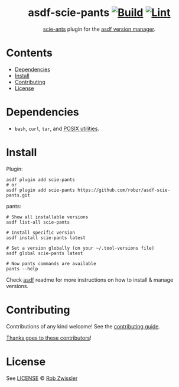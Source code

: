 <div align="center">

# asdf-scie-pants [![Build](https://github.com/robzr/asdf-scie-pants/actions/workflows/build.yml/badge.svg)](https://github.com/robzr/asdf-scie-pants/actions/workflows/build.yml) [![Lint](https://github.com/robzr/asdf-scie-pants/actions/workflows/lint.yml/badge.svg)](https://github.com/robzr/asdf-scie-pants/actions/workflows/lint.yml)

[scie-ants](https://www.pantsbuild.org/2.18/docs/getting-started/installing-pants) plugin for the [asdf version manager](https://asdf-vm.com).

</div>

# Contents

- [Dependencies](#dependencies)
- [Install](#install)
- [Contributing](#contributing)
- [License](#license)

# Dependencies

- `bash`, `curl`, `tar`, and [POSIX utilities](https://pubs.opengroup.org/onlinepubs/9699919799/idx/utilities.html).

# Install

Plugin:

```shell
asdf plugin add scie-pants
# or
asdf plugin add scie-pants https://github.com/robzr/asdf-scie-pants.git
```

pants:

```shell
# Show all installable versions
asdf list-all scie-pants

# Install specific version
asdf install scie-pants latest

# Set a version globally (on your ~/.tool-versions file)
asdf global scie-pants latest

# Now pants commands are available
pants --help
```

Check [asdf](https://github.com/asdf-vm/asdf) readme for more instructions on how to
install & manage versions.

# Contributing

Contributions of any kind welcome! See the [contributing guide](contributing.md).

[Thanks goes to these contributors](https://github.com/robzr/asdf-scie-pants/graphs/contributors)!

# License

See [LICENSE](LICENSE) © [Rob Zwissler](https://github.com/robzr/)
